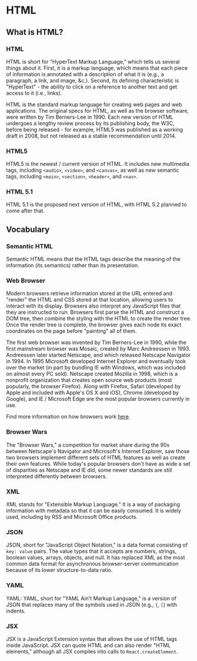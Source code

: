 # HTML

## What is HTML?

### HTML

HTML is short for "HyperText Markup Language," which tells us several things
about it. First, it is a markup language, which means that each piece of
information is annotated with a description of what it is (e.g., a paragraph, a
link, and image, &c.). Second, its defining characteristic is "HyperText" - the
ability to click on a reference to another text and get access to it (i.e.,
links).

HTML is the standard markup language for creating web pages and web
applications. The original specs for HTML, as well as the browser software,
were written by Tim Berners-Lee in 1990. Each new version of HTML undergoes a
lengthy review process by its publishing body, the W3C, before being released -
for example, HTML5 was published as a working draft in 2008, but not released
as a stable recommendation until 2014.

### HTML5

HTML5 is the newest / current version of HTML. It includes new multimedia tags,
including `<audio>`, `<video>`, and `<canvas>`, as well as new semantic tags,
including `<main>`, `<section>`, `<header>`, and `<nav>`.

### HTML 5.1

HTML 5.1 is the proposed next version of HTML, with HTML 5.2 planned to come after that.

## Vocabulary

### Semantic HTML 

Semantic HTML means that the HTML tags describe the meaning of the information
(its semantics) rather than its presentation.

### Web Browser

Modern browsers retrieve information stored at the URL entered and "render" the
HTML and CSS stored at that location, allowing users to interact with its
display. Browsers also interpret any JavaScript files that they are instructed
to run. Browsers first parse the HTML and construct a DOM tree, then combine
the styling with the HTML to create the render tree. Once the render tree is
complete, the browser gives each node its exact coordinates on the page before
"painting" all of them.

The first web browser was invented by Tim Berners-Lee in 1990, while the first
mainstream browser was Mosaic, created by Marc Andreessen in 1993. Andreessen
later started Netscape, and which released Netscape Navigator in 1994. In 1995
Microsoft developed Internet Explorer and eventually took over the market (in
part by bundling IE with Windows, which was included on almost every PC sold).
Netscape created Mozilla in 1998, which is a nonprofit organization that
creates open source web products (most popularly, the browser Firefox). Along
with Firefox, Safari (developed by Apple and included with Apple's OS X and
iOS), Chrome (developed by Google), and IE / Microsoft Edge are the most
popular browsers currently in use.

Find more information on how browsers work [here][html5rocks-browsers].

### Browser Wars

The "Browser Wars," a competition for market share during the 90s between
Netscape's Navigator and Microsoft's Internet Explorer, saw those two browsers
implement different sets of HTML features as well as create their own features.
While today's popular browsers don't have as wide a set of disparities as
Netscape and IE did, some newer standards are still interpreted differently
between browsers.

### XML

XML stands for "Extensible Markup Language." It is a way of packaging
information with metadata so that it can be easily consumed. It is widely used,
including by RSS and Microsoft Office products.

### JSON

JSON, short for "JavaScript Object Notation," is a data format consisting of
`key: value` pairs. The value types that it accepts are numbers, strings,
boolean values, arrays, objects, and null. It has replaced XML as the most
common data format for asynchronous browser-server communication because of its
lower structure-to-data ratio.

### YAML

YAML: YAML, short for "YAML Ain't Markup Language," is a version of JSON that
replaces many of the symbols used in JSON (e.g., `{`, `[`) with indents.

### JSX

JSX is a JavaScript Extension syntax that allows the use of HTML tags inside
JavaScript. JSX can quote HTML and can also render "HTML elements," although
all JSX compiles into calls to `React.createElement`.

[html5rocks-browsers]: https://www.html5rocks.com/en/tutorials/internals/howbrowserswork/
